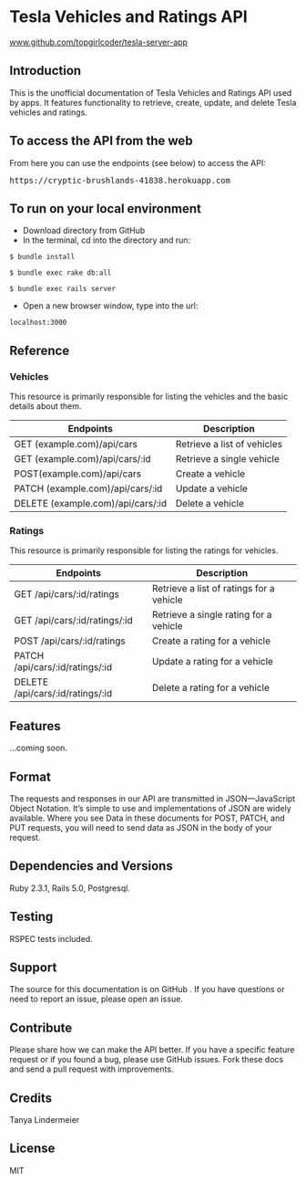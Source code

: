 # Tesla Vehicles and Ratings API
www.github.com/topgirlcoder/tesla-server-app 

## Introduction
This is the unofficial documentation of Tesla Vehicles and Ratings API used by apps. It features functionality to retrieve, create, update, and delete Tesla vehicles and ratings.

## To access the API from the web
From here you can use the endpoints (see below) to access the API: 
<pre>https://cryptic-brushlands-41838.herokuapp.com</pre> 

## To run on your local environment
* Download directory from GitHub
* In the terminal, cd into the directory and run: 
```
$ bundle install
``` 
```
$ bundle exec rake db:all
```
```
$ bundle exec rails server
```
* Open a new browser window, type into the url: 
```
localhost:3000
```

## Reference
### Vehicles
This resource is primarily responsible for listing the vehicles and the basic details about them.

|Endpoints | Description|
|------|------------| 
|GET (example.com)/api/cars | Retrieve a list of vehicles|
|GET (example.com)/api/cars/:id | Retrieve a single vehicle|
|POST(example.com)/api/cars | Create a vehicle|
|PATCH (example.com)/api/cars/:id | Update a vehicle|
|DELETE (example.com)/api/cars/:id | Delete a vehicle|

### Ratings
This resource is primarily responsible for listing the ratings for vehicles.

|Endpoints | Description|
|------|------------| 
|GET /api/cars/:id/ratings | Retrieve a list of ratings for a vehicle|
|GET /api/cars/:id/ratings/:id | Retrieve a single rating for a vehicle|
|POST /api/cars/:id/ratings | Create a rating for a vehicle|
|PATCH /api/cars/:id/ratings/:id | Update a rating for a vehicle|
|DELETE /api/cars/:id/ratings/:id | Delete a rating for a vehicle|

## Features
...coming soon.

## Format
The requests and responses in our API are transmitted in JSON—JavaScript Object Notation. It’s simple to use and implementations of JSON are widely available. Where you see Data in these documents for POST, PATCH, and PUT requests, you will need to send data as JSON in the body of your request.

## Dependencies and Versions
Ruby 2.3.1, Rails 5.0, Postgresql.

## Testing
RSPEC tests included.

## Support
The source for this documentation is on GitHub . If you have questions or need to report an issue, please open an issue.

## Contribute
Please share how we can make the API better. If you have a specific feature request or if you found a bug, please use GitHub issues. Fork these docs and send a pull request with improvements.

## Credits
Tanya Lindermeier

## License
MIT
